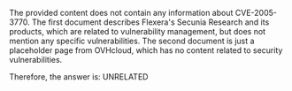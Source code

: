 The provided content does not contain any information about CVE-2005-3770. The first document describes Flexera's Secunia Research and its products, which are related to vulnerability management, but does not mention any specific vulnerabilities. The second document is just a placeholder page from OVHcloud, which has no content related to security vulnerabilities.

Therefore, the answer is: UNRELATED